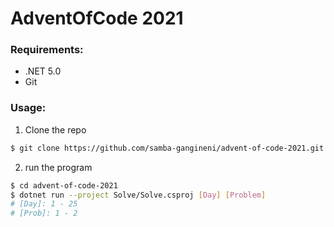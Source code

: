# AdventOfCode 2021

### Requirements:

- .NET 5.0
- Git

### Usage:

1. Clone the repo

```bash
$ git clone https://github.com/samba-gangineni/advent-of-code-2021.git
```

2. run the program

```bash
$ cd advent-of-code-2021
$ dotnet run --project Solve/Solve.csproj [Day] [Problem]
# [Day]: 1 - 25
# [Prob]: 1 - 2
```
